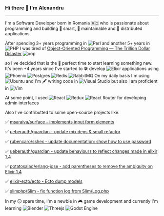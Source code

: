 ### Hi there 👋 I'm Alexandru
---
I'm a Software Developer born in Romania 🇷🇴 who is passionate about programming and building 🤔 smart, 🔨 maintainable and 💾 distributed applications. 

After spending 3+ years programming in ![Perl](https://img.shields.io/badge/perl-%2339457E.svg?style=flat-square&logo=perl&logoColor=white) and another 5+ years in ![PHP](https://img.shields.io/badge/php-%23777BB4.svg?style=flat-square&logo=php&logoColor=white) I was tired of [Object-Oriented Programming — The Trillion Dollar Disaster](https://betterprogramming.pub/object-oriented-programming-the-trillion-dollar-disaster-92a4b666c7c7)
![oop](https://user-images.githubusercontent.com/215710/163404577-1e261552-7932-4371-9316-32715596e20a.png)


so I've decided that is the 💸 perfect time to start learning something new. It's been +4 years since I've started to 🛠️ develop ![Elixir](https://img.shields.io/badge/elixir-%234B275F.svg?style=flat-square&logo=elixir&logoColor=white) applications using ![Phoenix](https://img.shields.io/badge/Phoenix-000000?style=flat-square&logo=Phoenix&logoColor=fff) ![Postgres](https://img.shields.io/badge/postgres-%23316192.svg?style=flat-square&logo=postgresql&logoColor=white) ![Redis](https://img.shields.io/badge/redis-%23DD0031.svg?style=flat-square&logo=redis&logoColor=white) ![RabbitMQ](https://img.shields.io/badge/Rabbitmq-FF6600?style=flat-square&logo=rabbitmq&logoColor=white) On my daily basis I'm using ![Ubuntu](https://img.shields.io/badge/Ubuntu-E95420?style=flat-square&logo=ubuntu&logoColor=white) and I'm 🖋️ writing code in 
![Visual Studio](https://img.shields.io/badge/Visual%20Studio-5C2D91.svg?style=flat-square&logo=visual-studio&logoColor=white) but also I am proficient in ![Vim](https://img.shields.io/badge/VIM-%2311AB00.svg?style=flat-square&logo=vim&logoColor=white)


At some point, I used ![React](https://img.shields.io/badge/react-%2320232a.svg?style=flat-square&logo=react&logoColor=%2361DAFB) ![Redux](https://img.shields.io/badge/redux-%23593d88.svg?style=flat-square&logo=redux&logoColor=white) ![React Router](https://img.shields.io/badge/React_Router-CA4245?style=flat-square&logo=react-router&logoColor=white) for developing admin interfaces


Also I've contributted to some open-source projects like:

:white_check_mark: [msaraiva/surface - implements input form elements](https://github.com/msaraiva/surface/pull/79)

:white_check_mark: [ueberauth/guardian - update mix deps &amp; small refactor](https://github.com/ueberauth/guardian/pull/264)

:white_check_mark: [rubencaro/sshex - update documentation: show how to use password](https://github.com/rubencaro/sshex/pull/14)

:white_check_mark: [ueberauth/guardian - update behaviours to reflect changes made in elixir 1.4](https://github.com/ueberauth/guardian/pull/231)

:white_check_mark: [potatosalad/erlang-jose - add parentheses to remove the ambiguity on Elixir 1.4](https://github.com/potatosalad/erlang-jose/pull/26)

:white_check_mark: [elixir-ecto/ecto - Ecto dump models](https://github.com/elixir-ecto/ecto/pull/1722)

:white_check_mark: [slimphp/Slim - fix function log from Slim/Log.php](https://github.com/slimphp/Slim/pull/851)


In my ⏲️ spare time, I'm a newbie in 🎮 game development and currently I'm learning ![Blender](https://img.shields.io/badge/blender-%23F5792A.svg?style=flat-square&logo=blender&logoColor=white) ![Threejs](https://img.shields.io/badge/threejs-black?style=flat-square&logo=three.js&logoColor=white) ![Godot Engine](https://img.shields.io/badge/GODOT-%23FFFFFF.svg?style=flat-square&logo=godot-engine)
